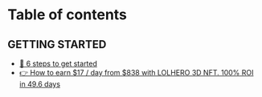 # Table of contents

## GETTING STARTED

* [🌭 6 steps to get started](README.md)
* [👉 How to earn $17 / day from $838 with LOLHERO 3D NFT. 100% ROI in 49.6 days](getting-started/how-to-earn-usd17-day-from-usd838-with-lolhero-3d-nft.-100-roi-in-49.6-days.md)
